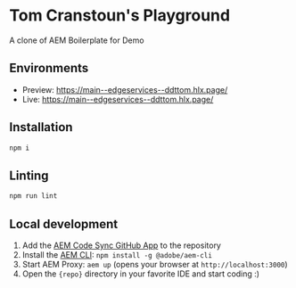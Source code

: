 # Tom Cranstoun's Playground

A clone of AEM Boilerplate for Demo

## Environments

- Preview: <https://main--edgeservices--ddttom.hlx.page/>
- Live: <https://main--edgeservices--ddttom.hlx.page/>

## Installation

```sh
npm i
```

## Linting

```sh
npm run lint
```

## Local development

1. Add the [AEM Code Sync GitHub App](https://github.com/apps/aem-code-sync) to the repository
2. Install the [AEM CLI](https://github.com/adobe/aem-cli): `npm install -g @adobe/aem-cli`
3. Start AEM Proxy: `aem up` (opens your browser at `http://localhost:3000`)
4. Open the `{repo}` directory in your favorite IDE and start coding :)
